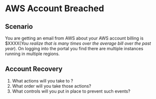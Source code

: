 # AWS Account Breached

## Scenario
You are getting an email from AWS about your AWS account billing is $XXXX(_You realize that is many times over the average bill over the past year_). On logging into the portal you find there are multiple instances running in multiple regions. 

## Account Recovery

1. What actions will you take to ?
1. What order will you take those actions?
1. What controls will you put in place to prevent such events?
